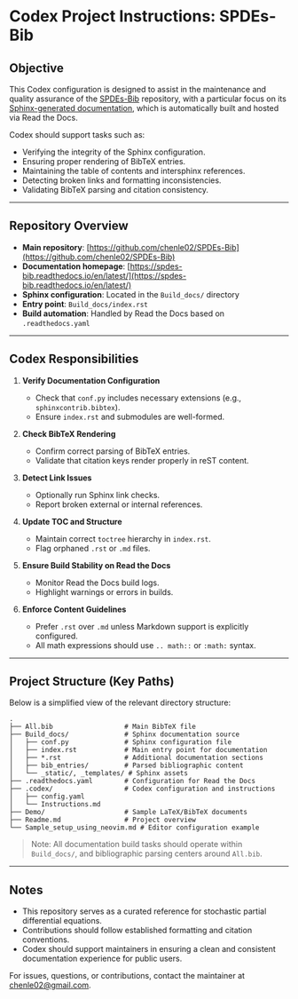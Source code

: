 # Codex Project Instructions: SPDEs-Bib

## Objective

This Codex configuration is designed to assist in the maintenance and quality assurance of the [SPDEs-Bib](https://github.com/chenle02/SPDEs-Bib) repository, with a particular focus on its [Sphinx-generated documentation](https://spdes-bib.readthedocs.io/en/latest/), which is automatically built and hosted via Read the Docs.

Codex should support tasks such as:

* Verifying the integrity of the Sphinx configuration.
* Ensuring proper rendering of BibTeX entries.
* Maintaining the table of contents and intersphinx references.
* Detecting broken links and formatting inconsistencies.
* Validating BibTeX parsing and citation consistency.

---

## Repository Overview

* **Main repository**: [https://github.com/chenle02/SPDEs-Bib](https://github.com/chenle02/SPDEs-Bib)
* **Documentation homepage**: [https://spdes-bib.readthedocs.io/en/latest/](https://spdes-bib.readthedocs.io/en/latest/)
* **Sphinx configuration**: Located in the `Build_docs/` directory
* **Entry point**: `Build_docs/index.rst`
* **Build automation**: Handled by Read the Docs based on `.readthedocs.yaml`

---

## Codex Responsibilities

1. **Verify Documentation Configuration**

   * Check that `conf.py` includes necessary extensions (e.g., `sphinxcontrib.bibtex`).
   * Ensure `index.rst` and submodules are well-formed.

2. **Check BibTeX Rendering**

   * Confirm correct parsing of BibTeX entries.
   * Validate that citation keys render properly in reST content.

3. **Detect Link Issues**

   * Optionally run Sphinx link checks.
   * Report broken external or internal references.

4. **Update TOC and Structure**

   * Maintain correct `toctree` hierarchy in `index.rst`.
   * Flag orphaned `.rst` or `.md` files.

5. **Ensure Build Stability on Read the Docs**

   * Monitor Read the Docs build logs.
   * Highlight warnings or errors in builds.

6. **Enforce Content Guidelines**

   * Prefer `.rst` over `.md` unless Markdown support is explicitly configured.
   * All math expressions should use `.. math::` or `:math:` syntax.

---

## Project Structure (Key Paths)

Below is a simplified view of the relevant directory structure:

```
.
├── All.bib                  # Main BibTeX file
├── Build_docs/              # Sphinx documentation source
│   ├── conf.py              # Sphinx configuration file
│   ├── index.rst            # Main entry point for documentation
│   ├── *.rst                # Additional documentation sections
│   ├── bib_entries/         # Parsed bibliographic content
│   └── _static/, _templates/ # Sphinx assets
├── .readthedocs.yaml        # Configuration for Read the Docs
├── .codex/                  # Codex configuration and instructions
│   ├── config.yaml
│   └── Instructions.md
├── Demo/                    # Sample LaTeX/BibTeX documents
├── Readme.md                # Project overview
└── Sample_setup_using_neovim.md # Editor configuration example
```

> Note: All documentation build tasks should operate within `Build_docs/`, and bibliographic parsing centers around `All.bib`.

---

## Notes

* This repository serves as a curated reference for stochastic partial differential equations.
* Contributions should follow established formatting and citation conventions.
* Codex should support maintainers in ensuring a clean and consistent documentation experience for public users.

For issues, questions, or contributions, contact the maintainer at [chenle02@gmail.com](mailto:chenle02@gmail.com).
